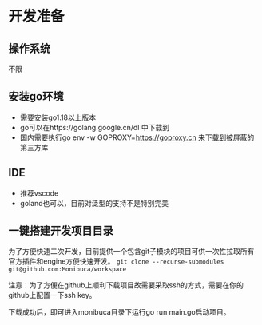 # 开发准备

## 操作系统

不限

## 安装go环境

- 需要安装go1.18以上版本
- go可以在https://golang.google.cn/dl 中下载到
- 国内需要执行go env -w GOPROXY=https://goproxy.cn 来下载到被屏蔽的第三方库

## IDE

- 推荐vscode
- goland也可以，目前对泛型的支持不是特别完美

## 一键搭建开发项目目录

为了方便快速二次开发，目前提供一个包含git子模块的项目可供一次性拉取所有官方插件和engine方便快速开发。
`git clone --recurse-submodules git@github.com:Monibuca/workspace`

注意：为了方便在github上顺利下载项目故需要采取ssh的方式，需要在你的github上配置一下ssh key。

下载成功后，即可进入monibuca目录下运行go run main.go启动项目。
